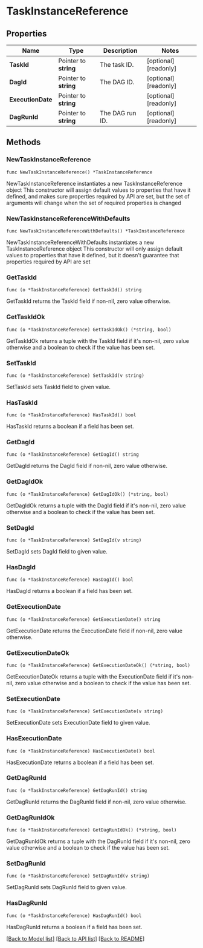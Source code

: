 <!--
 Licensed to the Apache Software Foundation (ASF) under one
 or more contributor license agreements.  See the NOTICE file
 distributed with this work for additional information
 regarding copyright ownership.  The ASF licenses this file
 to you under the Apache License, Version 2.0 (the
 "License"); you may not use this file except in compliance
 with the License.  You may obtain a copy of the License at

   http://www.apache.org/licenses/LICENSE-2.0

 Unless required by applicable law or agreed to in writing,
 software distributed under the License is distributed on an
 "AS IS" BASIS, WITHOUT WARRANTIES OR CONDITIONS OF ANY
 KIND, either express or implied.  See the License for the
 specific language governing permissions and limitations
 under the License.
 -->

# TaskInstanceReference

## Properties

Name | Type | Description | Notes
------------ | ------------- | ------------- | -------------
**TaskId** | Pointer to **string** | The task ID. | [optional] [readonly] 
**DagId** | Pointer to **string** | The DAG ID. | [optional] [readonly] 
**ExecutionDate** | Pointer to **string** |  | [optional] [readonly] 
**DagRunId** | Pointer to **string** | The DAG run ID. | [optional] [readonly] 

## Methods

### NewTaskInstanceReference

`func NewTaskInstanceReference() *TaskInstanceReference`

NewTaskInstanceReference instantiates a new TaskInstanceReference object
This constructor will assign default values to properties that have it defined,
and makes sure properties required by API are set, but the set of arguments
will change when the set of required properties is changed

### NewTaskInstanceReferenceWithDefaults

`func NewTaskInstanceReferenceWithDefaults() *TaskInstanceReference`

NewTaskInstanceReferenceWithDefaults instantiates a new TaskInstanceReference object
This constructor will only assign default values to properties that have it defined,
but it doesn't guarantee that properties required by API are set

### GetTaskId

`func (o *TaskInstanceReference) GetTaskId() string`

GetTaskId returns the TaskId field if non-nil, zero value otherwise.

### GetTaskIdOk

`func (o *TaskInstanceReference) GetTaskIdOk() (*string, bool)`

GetTaskIdOk returns a tuple with the TaskId field if it's non-nil, zero value otherwise
and a boolean to check if the value has been set.

### SetTaskId

`func (o *TaskInstanceReference) SetTaskId(v string)`

SetTaskId sets TaskId field to given value.

### HasTaskId

`func (o *TaskInstanceReference) HasTaskId() bool`

HasTaskId returns a boolean if a field has been set.

### GetDagId

`func (o *TaskInstanceReference) GetDagId() string`

GetDagId returns the DagId field if non-nil, zero value otherwise.

### GetDagIdOk

`func (o *TaskInstanceReference) GetDagIdOk() (*string, bool)`

GetDagIdOk returns a tuple with the DagId field if it's non-nil, zero value otherwise
and a boolean to check if the value has been set.

### SetDagId

`func (o *TaskInstanceReference) SetDagId(v string)`

SetDagId sets DagId field to given value.

### HasDagId

`func (o *TaskInstanceReference) HasDagId() bool`

HasDagId returns a boolean if a field has been set.

### GetExecutionDate

`func (o *TaskInstanceReference) GetExecutionDate() string`

GetExecutionDate returns the ExecutionDate field if non-nil, zero value otherwise.

### GetExecutionDateOk

`func (o *TaskInstanceReference) GetExecutionDateOk() (*string, bool)`

GetExecutionDateOk returns a tuple with the ExecutionDate field if it's non-nil, zero value otherwise
and a boolean to check if the value has been set.

### SetExecutionDate

`func (o *TaskInstanceReference) SetExecutionDate(v string)`

SetExecutionDate sets ExecutionDate field to given value.

### HasExecutionDate

`func (o *TaskInstanceReference) HasExecutionDate() bool`

HasExecutionDate returns a boolean if a field has been set.

### GetDagRunId

`func (o *TaskInstanceReference) GetDagRunId() string`

GetDagRunId returns the DagRunId field if non-nil, zero value otherwise.

### GetDagRunIdOk

`func (o *TaskInstanceReference) GetDagRunIdOk() (*string, bool)`

GetDagRunIdOk returns a tuple with the DagRunId field if it's non-nil, zero value otherwise
and a boolean to check if the value has been set.

### SetDagRunId

`func (o *TaskInstanceReference) SetDagRunId(v string)`

SetDagRunId sets DagRunId field to given value.

### HasDagRunId

`func (o *TaskInstanceReference) HasDagRunId() bool`

HasDagRunId returns a boolean if a field has been set.


[[Back to Model list]](../README.md#documentation-for-models) [[Back to API list]](../README.md#documentation-for-api-endpoints) [[Back to README]](../README.md)


